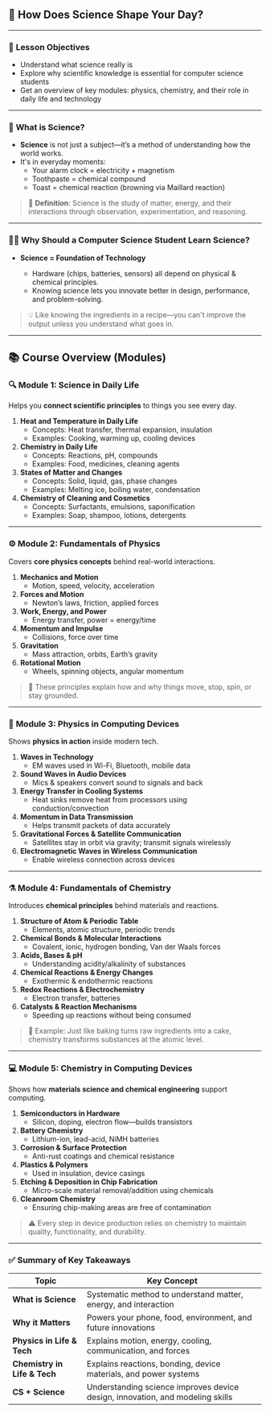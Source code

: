 ## 🧠 **How Does Science Shape Your Day?**

---

### 🎯 **Lesson Objectives**

- Understand what science really is
- Explore why scientific knowledge is essential for computer science students
- Get an overview of key modules: physics, chemistry, and their role in daily life and technology

---

### 🔬 **What is Science?**

- **Science** is not just a subject—it’s a method of understanding how the world works.
- It's in everyday moments:
    - Your alarm clock = electricity + magnetism
    - Toothpaste = chemical compound
    - Toast = chemical reaction (browning via Maillard reaction)

> 🧠 **Definition**: Science is the study of matter, energy, and their interactions through observation, experimentation, and reasoning.

---

### 👨‍💻 **Why Should a Computer Science Student Learn Science?**

- **Science = Foundation of Technology**
    
    - Hardware (chips, batteries, sensors) all depend on physical & chemical principles.
    - Knowing science lets you innovate better in design, performance, and problem-solving.

> 💡 Like knowing the ingredients in a recipe—you can't improve the output unless you understand what goes in.

---

## 📚 **Course Overview (Modules)**

### 🔍 **Module 1: Science in Daily Life**

Helps you **connect scientific principles** to things you see every day.

1. **Heat and Temperature in Daily Life**
    - Concepts: Heat transfer, thermal expansion, insulation
    - Examples: Cooking, warming up, cooling devices
2. **Chemistry in Daily Life**
    - Concepts: Reactions, pH, compounds
    - Examples: Food, medicines, cleaning agents
3. **States of Matter and Changes**
    - Concepts: Solid, liquid, gas, phase changes
    - Examples: Melting ice, boiling water, condensation
4. **Chemistry of Cleaning and Cosmetics**
    - Concepts: Surfactants, emulsions, saponification
    - Examples: Soap, shampoo, lotions, detergents

---

### ⚙️ **Module 2: Fundamentals of Physics**

Covers **core physics concepts** behind real-world interactions.

1. **Mechanics and Motion**
    - Motion, speed, velocity, acceleration
2. **Forces and Motion**
    - Newton’s laws, friction, applied forces
3. **Work, Energy, and Power**
    - Energy transfer, power = energy/time
4. **Momentum and Impulse**
    - Collisions, force over time
5. **Gravitation**
    - Mass attraction, orbits, Earth’s gravity
6. **Rotational Motion**
    - Wheels, spinning objects, angular momentum

> 🔧 These principles explain how and why things move, stop, spin, or stay grounded.

---

### 📱 **Module 3: Physics in Computing Devices**

Shows **physics in action** inside modern tech.

1. **Waves in Technology**
    - EM waves used in Wi-Fi, Bluetooth, mobile data
2. **Sound Waves in Audio Devices**
    - Mics & speakers convert sound to signals and back
3. **Energy Transfer in Cooling Systems**
    - Heat sinks remove heat from processors using conduction/convection
4. **Momentum in Data Transmission**
    - Helps transmit packets of data accurately
5. **Gravitational Forces & Satellite Communication**
    - Satellites stay in orbit via gravity; transmit signals wirelessly
6. **Electromagnetic Waves in Wireless Communication**
    - Enable wireless connection across devices

---

### ⚗️ **Module 4: Fundamentals of Chemistry**

Introduces **chemical principles** behind materials and reactions.

1. **Structure of Atom & Periodic Table**
    - Elements, atomic structure, periodic trends
2. **Chemical Bonds & Molecular Interactions**
    - Covalent, ionic, hydrogen bonding, Van der Waals forces
3. **Acids, Bases & pH**
    - Understanding acidity/alkalinity of substances
4. **Chemical Reactions & Energy Changes**
    - Exothermic & endothermic reactions
5. **Redox Reactions & Electrochemistry**
    - Electron transfer, batteries
6. **Catalysts & Reaction Mechanisms**
    - Speeding up reactions without being consumed

> 🍰 Example: Just like baking turns raw ingredients into a cake, chemistry transforms substances at the atomic level.

---

### 💻 **Module 5: Chemistry in Computing Devices**

Shows how **materials science and chemical engineering** support computing.

1. **Semiconductors in Hardware**
    - Silicon, doping, electron flow—builds transistors
2. **Battery Chemistry**
    - Lithium-ion, lead-acid, NiMH batteries
3. **Corrosion & Surface Protection**
    - Anti-rust coatings and chemical resistance
4. **Plastics & Polymers**
    - Used in insulation, device casings
5. **Etching & Deposition in Chip Fabrication**
    - Micro-scale material removal/addition using chemicals
6. **Cleanroom Chemistry**
    - Ensuring chip-making areas are free of contamination

> ⚠️ Every step in device production relies on chemistry to maintain quality, functionality, and durability.

---

### ✅ **Summary of Key Takeaways**

|**Topic**|**Key Concept**|
|---|---|
|**What is Science**|Systematic method to understand matter, energy, and interaction|
|**Why it Matters**|Powers your phone, food, environment, and future innovations|
|**Physics in Life & Tech**|Explains motion, energy, cooling, communication, and forces|
|**Chemistry in Life & Tech**|Explains reactions, bonding, device materials, and power systems|
|**CS + Science**|Understanding science improves device design, innovation, and modeling skills|